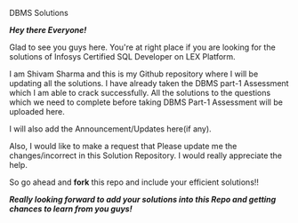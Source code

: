 DBMS Solutions

**_Hey there Everyone!_**

Glad to see you guys here. You're at right place if you are looking for the solutions of Infosys Certified SQL Developer on LEX Platform.

I am Shivam Sharma and this is my Github repository where I will be updating all the solutions. I have already taken the DBMS part-1 Assessment which I am able to crack successfully. All the solutions to the questions which we need to complete before taking DBMS Part-1 Assessment will be uploaded here.

I will also add the Announcement/Updates here(if any).

Also, I would like to make a request that Please update me the changes/incorrect in this Solution Repository. I would really appreciate the help.

So go ahead and **fork** this repo and include your efficient solutions!!


_**Really looking forward to add your solutions into this Repo and getting chances to learn from you guys!**_
